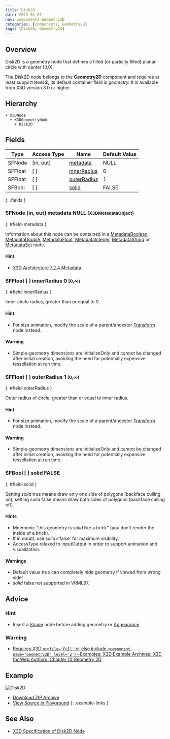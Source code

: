 ```yaml
---
title: Disk2D
date: 2023-01-07
nav: components-Geometry2D
categories: [components, Geometry2D]
tags: [Disk2D, Geometry2D]
---
```

<style>
.post h3 {
  word-spacing: 0.2em;
}
</style>

## Overview

Disk2D is a geometry node that defines a filled (or partially filled) planar circle with center (0,0).

The Disk2D node belongs to the **Geometry2D** component and requires at least support level **2,** its default container field is *geometry.* It is available from X3D version 3.0 or higher.

## Hierarchy

```
+ X3DNode
  + X3DGeometryNode
    + Disk2D
```

## Fields

| Type | Access Type | Name | Default Value |
| ---- | ----------- | ---- | ------------- |
| SFNode | [in, out] | [metadata](#field-metadata) | NULL  |
| SFFloat | [ ] | [innerRadius](#field-innerRadius) | 0  |
| SFFloat | [ ] | [outerRadius](#field-outerRadius) | 1  |
| SFBool | [ ] | [solid](#field-solid) | FALSE |
{: .fields }

### SFNode [in, out] **metadata** NULL <small>[X3DMetadataObject]</small>
{: #field-metadata }

Information about this node can be contained in a [MetadataBoolean](/x_ite/components/core/metadataboolean/), [MetadataDouble](/x_ite/components/core/metadatadouble/), [MetadataFloat](/x_ite/components/core/metadatafloat/), [MetadataInteger](/x_ite/components/core/metadatainteger/), [MetadataString](/x_ite/components/core/metadatastring/) or [MetadataSet](/x_ite/components/core/metadataset/) node.

#### Hint

- [X3D Architecture 7.2.4 Metadata](https://www.web3d.org/specifications/X3Dv4/ISO-IEC19775-1v4-IS/Part01/components/core.html#Metadata)

### SFFloat [ ] **innerRadius** 0 <small>[0,∞)</small>
{: #field-innerRadius }

Inner circle radius, greater than or equal to 0.

#### Hint

- For size animation, modify the scale of a parent/ancestor [Transform](/x_ite/components/grouping/transform/) node instead.

#### Warning

- Simple-geometry dimensions are initializeOnly and cannot be changed after initial creation, avoiding the need for potentially expensive tessellation at run time.

### SFFloat [ ] **outerRadius** 1 <small>(0,∞)</small>
{: #field-outerRadius }

Outer radius of circle, greater than or equal to inner radius.

#### Hint

- For size animation, modify the scale of a parent/ancestor [Transform](/x_ite/components/grouping/transform/) node instead.

#### Warning

- Simple-geometry dimensions are initializeOnly and cannot be changed after initial creation, avoiding the need for potentially expensive tessellation at run time.

### SFBool [ ] **solid** FALSE
{: #field-solid }

Setting *solid* true means draw only one side of polygons (backface culling on), setting *solid* false means draw both sides of polygons (backface culling off).

#### Hints

- Mnemonic "this geometry is *solid* like a brick" (you don't render the inside of a brick).
- If in doubt, use *solid*='false' for maximum visibility.
- AccessType relaxed to inputOutput in order to support animation and visualization.

#### Warnings

- Default value true can completely hide geometry if viewed from wrong side!
- *solid* false not supported in VRML97.

## Advice

### Hint

- Insert a [Shape](/x_ite/components/shape/shape/) node before adding geometry or [Appearance](/x_ite/components/shape/appearance/).

### Warning

- [Requires X3D `profile='Full'` or else include `<component name='Geometry2D' level='2'/>` Examples: X3D Example Archives, X3D for Web Authors, Chapter 10 Geometry 2D](https://www.web3d.org/x3d/content/examples/X3dForWebAuthors/Chapter10Geometry2D)

## Example

<x3d-canvas class="xr-button-br" src="https://create3000.github.io/media/examples/Geometry2D/Disk2D/Disk2D.x3d" contentScale="auto" update="auto">
  <img src="https://create3000.github.io/media/examples/Geometry2D/Disk2D/screenshot.avif" alt="Disk2D"/>
</x3d-canvas>

- [Download ZIP Archive](https://create3000.github.io/media/examples/Geometry2D/Disk2D/Disk2D.zip)
- [View Source in Playground](/x_ite/playground/?url=https://create3000.github.io/media/examples/Geometry2D/Disk2D/Disk2D.x3d)
{: .example-links }

## See Also

- [X3D Specification of Disk2D Node](https://www.web3d.org/documents/specifications/19775-1/V4.0/Part01/components/geometry2D.html#Disk2D)
